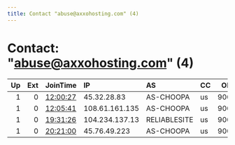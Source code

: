 ```yaml
---
title: Contact "abuse@axxohosting.com" (4)
---
```


# Contact: "abuse@axxohosting.com" (4)

|   Up |   Ext | JoinTime                                                                                              | IP             | AS           | CC   |   ORp |   Dirp | OS    | Version   | Nickname      |   eFamMembers |
|-----:|------:|:------------------------------------------------------------------------------------------------------|:---------------|:-------------|:-----|------:|-------:|:------|:----------|:--------------|--------------:|
|    1 |     0 | [12:00:27](https://nusenu.github.io/OrNetStats/w/relay/4E62F87F88F3654B5971368E8920405449344DC6.html) | 45.32.28.83    | AS-CHOOPA    | us   |  9001 |      0 | Linux | 0.4.7.11  | JapanAxxo     |             1 |
|    1 |     0 | [12:05:41](https://nusenu.github.io/OrNetStats/w/relay/BD1D9C979DD1BF96020D272D1372FF1FFC873D52.html) | 108.61.161.135 | AS-CHOOPA    | us   |  9001 |      0 | Linux | 0.4.7.11  | JapanAxxo1    |             1 |
|    1 |     0 | [19:31:26](https://nusenu.github.io/OrNetStats/w/relay/84C6B48CE1798354D6979817A3F825BCA82BA4EF.html) | 104.234.137.13 | RELIABLESITE | us   |  9001 |      0 | Linux | 0.4.7.11  | AxxoSecureUS2 |             1 |
|    1 |     0 | [20:21:00](https://nusenu.github.io/OrNetStats/w/relay/E02A2AC4443F658BFEBE9B1F6ADEF5FC43482183.html) | 45.76.49.223   | AS-CHOOPA    | us   |  9001 |      0 | Linux | 0.4.7.11  | JapanAxxo3    |             1 |
